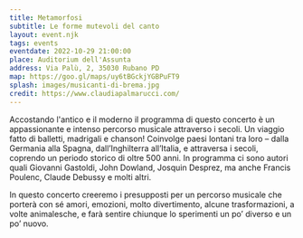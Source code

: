 ```yaml
---
title: Metamorfosi
subtitle: Le forme mutevoli del canto
layout: event.njk
tags: events
eventdate: 2022-10-29 21:00:00
place: Auditorium dell'Assunta
address: Via Palù, 2, 35030 Rubano PD
map: https://goo.gl/maps/uy6tBGckjYGBPuFT9
splash: images/musicanti-di-brema.jpg
credit: https://www.claudiapalmarucci.com/
---
```


Accostando l'antico e il moderno
il programma di questo concerto è un appassionante e intenso percorso
musicale attraverso i secoli. Un viaggio fatto di balletti, madrigali e
chanson! Coinvolge paesi lontani tra loro – dalla Germania alla Spagna,
dall’Inghilterra all’Italia, e attraversa i secoli, coprendo un periodo storico
di oltre 500 anni. In programma ci sono autori quali Giovanni Gastoldi, John
Dowland, Josquin Desprez, ma anche Francis Poulenc, Claude Debussy e molti
altri.

In questo concerto creeremo i presupposti per un percorso musicale che porterà
con sé amori, emozioni, molto divertimento, alcune trasformazioni, a volte
animalesche, e farà sentire chiunque lo sperimenti un po’ diverso e un po’
nuovo.


